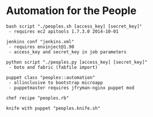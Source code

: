 <h1>Automation for the People</h1>


```
bash script "./peoples.sh [access_key] [secret_key]"
 - requires ec2 apitools 1.7.3.0 2014-10-01
```

```
jenkins conf "jenkins.xml" 
 - requires envinject@1.90
 - access_key and secret_key in job parameters
```

```
python script "./peoples.py [access_key] [secret_key]"
 - boto and fabric (fabfile import)
```

```
puppet class "peoples::automation"
 - allinclusive to bootstrap microapp 
 - puppetmaster requires jfryman-nginx puppet mod 
```

```
chef recipe "peoples.rb"
```

```
knife with puppet "peoples.knife.sh"
```
